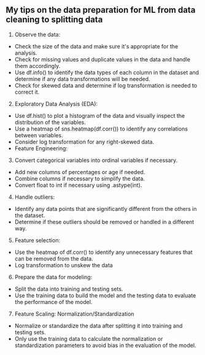 ## My tips on the data preparation for ML from data cleaning to splitting data

1. Observe the data:
  - Check the size of the data and make sure it's appropriate for the analysis.
  - Check for missing values and duplicate values in the data and handle them accordingly.
  - Use df.info() to identify the data types of each column in the dataset and determine if any data transformations will be needed.
  - Check for skewed data and determine if log transformation is needed to correct it.

2. Exploratory Data Analysis (EDA):
  - Use df.hist() to plot a histogram of the data and visually inspect the distribution of the variables.
  - Use a heatmap of sns.heatmap(df.corr()) to identify any correlations between variables.
  - Consider log transformation for any right-skewed data.
  - Feature Engineering:

3. Convert categorical variables into ordinal variables if necessary.
  - Add new columns of percentages or age if needed.
  - Combine columns if necessary to simplify the data.
  - Convert float to int if necessary using .astype(int).

4. Handle outliers:
  - Identify any data points that are significantly different from the others in the dataset.
  - Determine if these outliers should be removed or handled in a different way.

5. Feature selection:
  - Use the heatmap of df.corr() to identify any unnecessary features that can be removed from the data.
  - Log transformation to unskew the data
  
6. Prepare the data for modeling:
  - Split the data into training and testing sets.
  - Use the training data to build the model and the testing data to evaluate the performance of the model.
 
7. Feature Scaling: Normalization/Standardization
  - Normalize or standardize the data after splitting it into training and testing sets.
  - Only use the training data to calculate the normalization or standardization parameters to avoid bias in the evaluation of the model.

